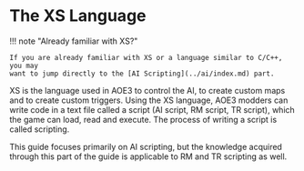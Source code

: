 # The XS Language

!!! note "Already familiar with XS?"

    If you are already familiar with XS or a language similar to C/C++, you may
    want to jump directly to the [AI Scripting](../ai/index.md) part.

XS is the language used in AOE3 to control the AI, to create custom maps and to
create custom triggers. Using the XS language, AOE3 modders can write code in a
text file called a script (AI script, RM script, TR script), which the game can
load, read and execute. The process of writing a script is called scripting.

This guide focuses primarily on AI scripting, but the knowledge acquired
through this part of the guide is applicable to RM and TR scripting as well.
